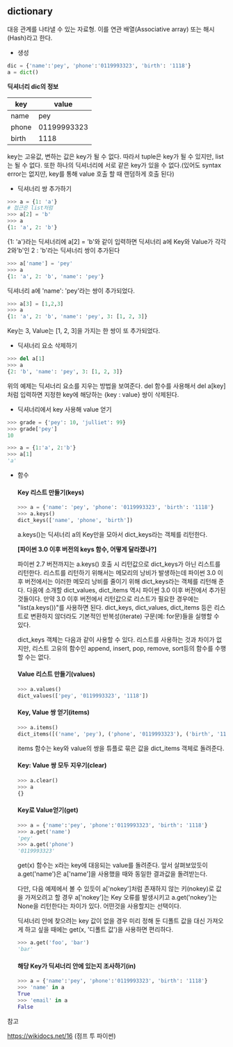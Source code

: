 ## dictionary

대응 관계를 나타낼 수 있는 자료형. 이를 연관 배열(Associative array) 또는 해시(Hash)라고 한다.



* 생성

```python
dic = {'name':'pey', 'phone':'0119993323', 'birth': '1118'}
a = dict()
```



**딕셔너리 dic의 정보**

| key   | value       |
| ----- | ----------- |
| name  | pey         |
| phone | 01199993323 |
| birth | 1118        |

 key는 고유값, 변하는 값은 key가 될 수 없다. 따라서 tuple은 key가 될 수 있지만, list는 될 수 없다. 또한 하나의 딕셔너리에 서로 같은 key가 있을 수 없다.(있어도 syntax error는 없지만, key를 통해 value 호출 할 때 랜덤하게 호출 된다)

* 딕셔너리 쌍 추가하기

```python
>>> a = {1: 'a'}
# 접근은 list처럼
>>> a[2] = 'b'
>>> a
{1: 'a', 2: 'b'}
```

{1: 'a'}라는 딕셔너리에 a[2] = 'b'와 같이 입력하면 딕셔너리 a에 Key와 Value가 각각 2와'b'인 2 : 'b'라는 딕셔너리 쌍이 추가된다



```python
>>> a['name'] = 'pey'
>>> a
{1: 'a', 2: 'b', 'name': 'pey'}
```

딕셔너리 a에 'name': 'pey'라는 쌍이 추가되었다.


```python
>>> a[3] = [1,2,3]
>>> a
{1: 'a', 2: 'b', 'name': 'pey', 3: [1, 2, 3]}
```

Key는 3, Value는 [1, 2, 3]을 가지는 한 쌍이 또 추가되었다.



* 딕셔너리 요소 삭제하기

```python
>>> del a[1]
>>> a
{2: 'b', 'name': 'pey', 3: [1, 2, 3]}
```

위의 예제는 딕셔너리 요소를 지우는 방법을 보여준다. del 함수를 사용해서 del a[key]처럼 입력하면 지정한 key에 해당하는 {key : value} 쌍이 삭제된다.



* 딕셔너리에서 key 사용해 value 얻기

```python
>>> grade = {'pey': 10, 'julliet': 99}
>>> grade['pey']
10

>>> a = {1:'a', 2:'b'}
>>> a[1]
'a'
```



* 함수

  

  #### Key 리스트 만들기(keys)

  ```python
  >>> a = {'name': 'pey', 'phone': '0119993323', 'birth': '1118'}
  >>> a.keys()
  dict_keys(['name', 'phone', 'birth'])
  ```

  a.keys()는 딕셔너리 a의 Key만을 모아서 dict_keys라는 객체를 리턴한다.

  

  **[파이썬 3.0 이후 버전의 keys 함수, 어떻게 달라졌나?]**

  파이썬 2.7 버전까지는 a.keys() 호출 시 리턴값으로 dict_keys가 아닌 리스트를 리턴한다. 리스트를 리턴하기 위해서는 메모리의 낭비가 발생하는데 파이썬 3.0 이후 버전에서는 이러한 메모리 낭비를 줄이기 위해 dict_keys라는 객체를 리턴해 준다. 다음에 소개할 dict_values, dict_items 역시 파이썬 3.0 이후 버전에서 추가된 것들이다. 만약 3.0 이후 버전에서 리턴값으로 리스트가 필요한 경우에는 "list(a.keys())"를 사용하면 된다. dict_keys, dict_values, dict_items 등은 리스트로 변환하지 않더라도 기본적인 반복성(iterate) 구문(예: for문)들을 실행할 수 있다.

  dict_keys 객체는 다음과 같이 사용할 수 있다. 리스트를 사용하는 것과 차이가 없지만, 리스트 고유의 함수인 append, insert, pop, remove, sort등의 함수를 수행할 수는 없다.

  

  #### Value 리스트 만들기(values)

  ```python
  >>> a.values()
  dict_values(['pey', '0119993323', '1118'])
  ```

  

  #### Key, Value 쌍 얻기(items)

  ```python
  >>> a.items()
  dict_items([('name', 'pey'), ('phone', '0119993323'), ('birth', '1118')])
  ```

  items 함수는 key와 value의 쌍을 튜플로 묶은 값을 dict_items 객체로 돌려준다.

  

  #### Key: Value 쌍 모두 지우기(clear)

  ```python
  >>> a.clear()
  >>> a
  {}
  ```

  

  #### Key로 Value얻기(get)

  ```python
  >>> a = {'name':'pey', 'phone':'0119993323', 'birth': '1118'}
  >>> a.get('name')
  'pey'
  >>> a.get('phone')
  '0119993323'
  ```

  get(x) 함수는 x라는 key에 대응되는 value를 돌려준다. 앞서 살펴보았듯이 a.get('name')은 a['name']을 사용했을 때와 동일한 결과값을 돌려받는다.

  다만, 다음 예제에서 볼 수 있듯이 a['nokey']처럼 존재하지 않는 키(nokey)로 값을 가져오려고 할 경우 a['nokey']는 Key 오류를 발생시키고 a.get('nokey')는 None을 리턴한다는 차이가 있다. 어떤것을 사용할지는 선택이다.

  

  딕셔너리 안에 찾으려는 key 값이 없을 경우 미리 정해 둔 디폴트 값을 대신 가져오게 하고 싶을 때에는 get(x, '디폴트 값')을 사용하면 편리하다.

  ```python
  >>> a.get('foo', 'bar')
  'bar'
  ```

  

  #### 해당 Key가 딕셔너리 안에 있는지 조사하기(in)

  ```python
  >>> a = {'name':'pey', 'phone':'0119993323', 'birth': '1118'}
  >>> 'name' in a
  True
  >>> 'email' in a
  False
  ```



참고

https://wikidocs.net/16 (점프 투 파이썬)